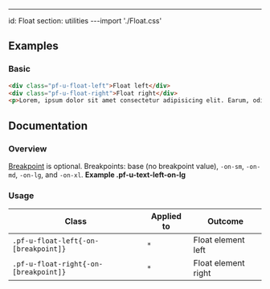 ---
id: Float
section: utilities
---import './Float.css'

## Examples

### Basic

```html
<div class="pf-u-float-left">Float left</div>
<div class="pf-u-float-right">Float right</div>
<p>Lorem, ipsum dolor sit amet consectetur adipisicing elit. Earum, odit fugit eaque ad assumenda fuga alias aut ipsum repudiandae enim pariatur ullam distinctio omnis dolorem at voluptatum saepe, beatae officiis?</p>

```

## Documentation

### Overview

[Breakpoint](/developer-resources/global-css-variables#breakpoint-variables-and-class-suffixes) is optional. Breakpoints: base (no breakpoint value), `-on-sm`, `-on-md`, `-on-lg`, and `-on-xl`. **Example .pf-u-text-left-on-lg**

### Usage

| Class | Applied to | Outcome |
| -- | -- | -- |
| `.pf-u-float-left{-on-[breakpoint]}` | `*` |  Float element left |
| `.pf-u-float-right{-on-[breakpoint]}` | `*` |  Float element right |
